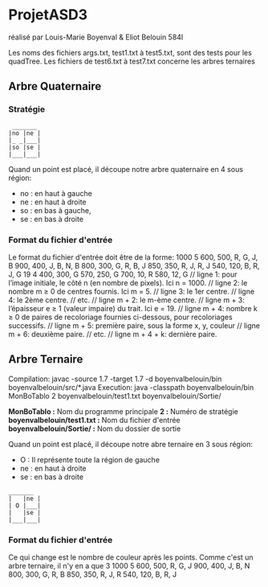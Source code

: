 # ProjetASD3
réalisé par Louis-Marie Boyenval & Eliot Belouin 584I


Les noms des fichiers args.txt, test1.txt à test5.txt, sont des tests pour les quadTree. Les fichiers de test6.txt à test7.txt concerne les arbres ternaires

## Arbre Quaternaire

### Stratégie
```
 _______
|no |ne |
|_ _|___|
|so |se |
|___|___|
```

Quand un point est placé, il découpe notre arbre quaternaire en 4 sous région:
- no : en haut à gauche
- ne : en haut à droite
- so : en bas à gauche,
- se : en bas à droite


### Format du fichier d'entrée

Le format du fichier d'entrée doit être de la forme:
1000
5
600, 500, R, G, J, B
900, 400, J, B, N, B
800, 300, G, R, B, J
850, 350, R, J, R, J
540, 120, B, R, J, G
19
4
400, 300, G
570, 250, G
700, 10, R
580, 12, G
// ligne 1: pour l’image initiale, le côté n (en nombre de pixels). Ici n = 1000.
// ligne 2: le nombre m ≥ 0 de centres fournis. Ici m = 5.
// ligne 3: le 1er centre.
// ligne 4: le 2ème centre.
// etc.
// ligne m + 2: le m-ème centre.
// ligne m + 3: l’épaisseur e ≥ 1 (valeur impaire) du trait. Ici e = 19.
// ligne m + 4: nombre k ≥ 0 de paires de recoloriage fournies ci-dessous, pour recoloriages successifs.
// ligne m + 5: première paire, sous la forme x, y, couleur
// ligne m + 6: deuxième paire.
// etc.
// ligne m + 4 + k: dernière paire.




## Arbre Ternaire

Compilation:
javac -source 1.7 -target 1.7 -d boyenvalbelouin/bin boyenvalbelouin/src/*.java
Execution:
java -classpath boyenvalbelouin/bin MonBoTablo 2 boyenvalbelouin/test1.txt boyenvalbelouin/Sortie/


**MonBoTablo :** Nom du programme principale
**2 :** Numéro de stratégie
**boyenvalbelouin/test1.txt :** Nom du fichier d'entrée
**boyenvalbelouin/Sortie/ :** Nom du dossier de sortie

Quand un point est placé, il découpe notre abre ternaire en 3 sous région:
- O : Il représente toute la région de gauche
- ne : en haut à droite
- se : en bas à droite
 ```
 _______
|   |ne |
| O |___|
|   |se |
|___|___|
```
### Format du fichier d'entrée

Ce qui change est le nombre de couleur après les points. Comme c'est un arbre ternaire, il n'y en a que 3
1000
5
600, 500, R, G, J
900, 400, J, B, N
800, 300, G, R, B
850, 350, R, J, R
540, 120, B, R, J
